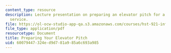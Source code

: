 ```yaml
---
content_type: resource
description: Lecture presentation on preparing an elevator pitch for a product or
  service.
file: https://ol-ocw-studio-app-qa.s3.amazonaws.com/courses/hst-921-information-technology-in-the-health-care-system-of-the-future-spring-2009/60079447324ed9d781a985a6c693a985_MITHST_921S09_lec07_tu_pch.pdf
file_type: application/pdf
resourcetype: Document
title: Preparing Your Elevator Pitch
uid: 60079447-324e-d9d7-81a9-85a6c693a985
---
```

